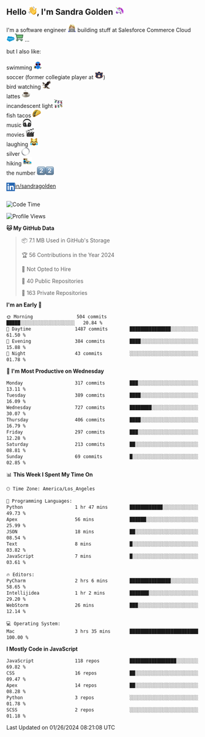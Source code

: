 ## Hello <img src="./static/emoji/wave.png" width="22" />, I'm Sandra Golden <img src="./static/emoji/unicorn-face.png" width="22" />

I'm a software engineer <img src="./static/emoji/female-technologist.png" width="22" /> building stuff at Salesforce Commerce Cloud <img src="./static/emoji/salesforce.png" width="22" /><img src="./static/emoji/commerce-cloud.png" width="22" />&nbsp;...

but I also like:<br/><br/>
swimming <img alt="swimming" src="./static/emoji/keep-swimming.png" width="22" /><br/>
soccer  (former collegiate player at <img src="./static/emoji/auburn.png" width="22" />)<br/>
bird watching <img src="./static/emoji/eagle.png" width="22" /><br/>
lattes <img src="./static/emoji/coffee.png" width="22" /><br/>
incandescent light <img src="./static/emoji/lights.png" width="22" /><br/>
fish tacos <img src="./static/emoji/taco.png" width="22" /><br/>
music <img src="./static/emoji/headphones.png" width="22" /><br/>
movies <img src="./static/emoji/movie-clapper.png" width="22" /><br/>
laughing <img src="./static/emoji/joy-cat.png" width="22" /><br/>
silver <img src="./static/emoji/silver-hoop.png" width="22" /><br/>
hiking <img src="./static/emoji/hiker.png" width="22" /><br/>
the number <img src="./static/emoji/two.png" width="22" /><img src="./static/emoji/two.png" width="22" />
<br/><br/>
<img align="left" alt="Sandra Golden | LinkedIn" width="22px" src="./static/emoji/linkedin.png" /> <a href="https://www.linkedin.com/in/sandragolden/">in/sandragolden</a>
<br/><br/>
<!--START_SECTION:waka-->
![Code Time](http://img.shields.io/badge/Code%20Time-106%20hrs%2010%20mins-blue)

![Profile Views](http://img.shields.io/badge/Profile%20Views-11-blue)

**🐱 My GitHub Data** 

> 📦 7.1 MB Used in GitHub's Storage 
 > 
> 🏆 56 Contributions in the Year 2024
 > 
> 🚫 Not Opted to Hire
 > 
> 📜 40 Public Repositories 
 > 
> 🔑 163 Private Repositories 
 > 
**I'm an Early 🐤** 

```text
🌞 Morning                504 commits         █████░░░░░░░░░░░░░░░░░░░░   20.84 % 
🌆 Daytime                1487 commits        ███████████████░░░░░░░░░░   61.50 % 
🌃 Evening                384 commits         ████░░░░░░░░░░░░░░░░░░░░░   15.88 % 
🌙 Night                  43 commits          ░░░░░░░░░░░░░░░░░░░░░░░░░   01.78 % 
```
📅 **I'm Most Productive on Wednesday** 

```text
Monday                   317 commits         ███░░░░░░░░░░░░░░░░░░░░░░   13.11 % 
Tuesday                  389 commits         ████░░░░░░░░░░░░░░░░░░░░░   16.09 % 
Wednesday                727 commits         ████████░░░░░░░░░░░░░░░░░   30.07 % 
Thursday                 406 commits         ████░░░░░░░░░░░░░░░░░░░░░   16.79 % 
Friday                   297 commits         ███░░░░░░░░░░░░░░░░░░░░░░   12.28 % 
Saturday                 213 commits         ██░░░░░░░░░░░░░░░░░░░░░░░   08.81 % 
Sunday                   69 commits          █░░░░░░░░░░░░░░░░░░░░░░░░   02.85 % 
```


📊 **This Week I Spent My Time On** 

```text
🕑︎ Time Zone: America/Los_Angeles

💬 Programming Languages: 
Python                   1 hr 47 mins        ████████████░░░░░░░░░░░░░   49.73 % 
Apex                     56 mins             ██████░░░░░░░░░░░░░░░░░░░   25.99 % 
JSON                     18 mins             ██░░░░░░░░░░░░░░░░░░░░░░░   08.54 % 
Text                     8 mins              █░░░░░░░░░░░░░░░░░░░░░░░░   03.82 % 
JavaScript               7 mins              █░░░░░░░░░░░░░░░░░░░░░░░░   03.61 % 

🔥 Editors: 
PyCharm                  2 hrs 6 mins        ███████████████░░░░░░░░░░   58.65 % 
Intellijidea             1 hr 2 mins         ███████░░░░░░░░░░░░░░░░░░   29.20 % 
WebStorm                 26 mins             ███░░░░░░░░░░░░░░░░░░░░░░   12.14 % 

💻 Operating System: 
Mac                      3 hrs 35 mins       █████████████████████████   100.00 % 
```

**I Mostly Code in JavaScript** 

```text
JavaScript               118 repos           █████████████████░░░░░░░░   69.82 % 
CSS                      16 repos            ██░░░░░░░░░░░░░░░░░░░░░░░   09.47 % 
Apex                     14 repos            ██░░░░░░░░░░░░░░░░░░░░░░░   08.28 % 
Python                   3 repos             ░░░░░░░░░░░░░░░░░░░░░░░░░   01.78 % 
SCSS                     2 repos             ░░░░░░░░░░░░░░░░░░░░░░░░░   01.18 % 
```




 Last Updated on 01/26/2024 08:21:08 UTC
<!--END_SECTION:waka-->
